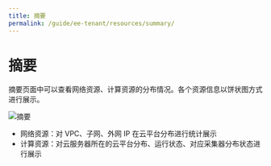 ```yaml
---
title: 摘要
permalink: /guide/ee-tenant/resources/summary/
---
```


# 摘要

摘要页面中可以查看网络资源、计算资源的分布情况。各个资源信息以饼状图方式进行展示。

![摘要](https://yunshan-guangzhou.oss-cn-beijing.aliyuncs.com/pub/pic/2023042464463e64633af.png)

- 网络资源：对 VPC、子网、外网 IP 在云平台分布进行统计展示
- 计算资源：对云服务器所在的云平台分布、运行状态、对应采集器分布状态进行展示
